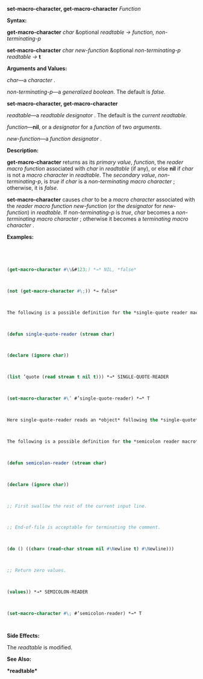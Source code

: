 **set-macro-character, get-macro-character** *Function* 



**Syntax:** 



**get-macro-character** *char* &optional *readtable → function, non-terminating-p* 



**set-macro-character** *char new-function* &optional *non-terminating-p readtable →* **t** 



**Arguments and Values:** 



*char*—a *character* . 



*non-terminating-p*—a *generalized boolean*. The default is *false*. 







 



 



**set-macro-character, get-macro-character** 



*readtable*—a *readtable designator* . The default is the *current readtable*. 



*function*—**nil**, or a *designator* for a *function* of two *arguments*. 



*new-function*—a *function designator* . 



**Description:** 



**get-macro-character** returns as its *primary value*, *function*, the *reader macro function* associated with *char* in *readtable* (if any), or else **nil** if *char* is not a *macro character* in *readtable*. The *secondary value*, *non-terminating-p*, is *true* if *char* is a *non-terminating macro character* ; otherwise, it is *false*. 



**set-macro-character** causes *char* to be a *macro character* associated with the *reader macro function new-function* (or the *designator* for *new-function*) in *readtable*. If *non-terminating-p* is *true*, *char* becomes a *non-terminating macro character* ; otherwise it becomes a *terminating macro character* . 



**Examples:**
```lisp
 



(get-macro-character #\\&#123;) *→* NIL, *false* 



(not (get-macro-character #\;)) *→ false* 



The following is a possible definition for the *single-quote reader macro* in *standard syntax* : 



(defun single-quote-reader (stream char) 



(declare (ignore char)) 



(list ’quote (read stream t nil t))) *→* SINGLE-QUOTE-READER 



(set-macro-character #\’ #’single-quote-reader) *→* T 



Here single-quote-reader reads an *object* following the *single-quote* and returns a *list* of **quote** and that *object*. The *char* argument is ignored. 



The following is a possible definition for the *semicolon reader macro* in *standard syntax* : 



(defun semicolon-reader (stream char) 



(declare (ignore char)) 



;; First swallow the rest of the current input line. 



;; End-of-file is acceptable for terminating the comment. 



(do () ((char= (read-char stream nil #\Newline t) #\Newline))) 



;; Return zero values. 



(values)) *→* SEMICOLON-READER 



(set-macro-character #\; #’semicolon-reader) *→* T 




```
**Side Effects:** 



The *readtable* is modified. 



**See Also:** 



**\*readtable\*** 







 



 



